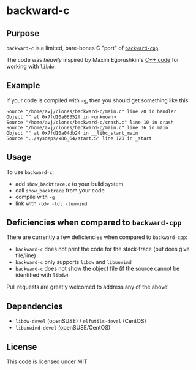 # backward-c

## Purpose

`backward-c` is a limited, bare-bones C "port" of [`backward-cpp`](https://github.com/bombela/backward-cpp).

The code was *heavily* inspired by Maxim Egorushkin's [C++ code](https://stackoverflow.com/a/60713161) for working with `libdw`.

## Example

If your code is compiled with `-g`, then you should get something like this:

```
Source "/home/avj/clones/backward-c/main.c" line 20 in handler
Object "" at 0x7fd10a06352f in <unknown>
Source "/home/avj/clones/backward-c/crash.c" line 10 in crash
Source "/home/avj/clones/backward-c/main.c" line 36 in main
Object "" at 0x7fd10a04db24 in __libc_start_main
Source "../sysdeps/x86_64/start.S" line 120 in _start
```

## Usage

To use `backward-c`:

* add `show_backtrace.o` to your build system
* call `show_backtrace` from your code
* compile with `-g`
* link with `-ldw -ldl -lunwind`

## Deficiencies when compared to `backward-cpp`

There are currently a few deficiencies when compared to `backward-cpp`:

* `backward-c` does not print the code for the stack-trace (but does give file/line)
* `backward-c` only supports `libdw` and `libunwind`
* `backward-c` does not show the object file (if the source cannot be identified with `libdw`)

Pull requests are greatly welcomed to address any of the above!

## Dependencies

* `libdw-devel` (openSUSE) / `elfutils-devel` (CentOS)
* `libunwind-devel` (openSUSE/CentOS)

## License

This code is licensed under MIT

